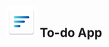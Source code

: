 <h1><img src="https://raw.githubusercontent.com/codejapoe/To-do-App/refs/heads/main/app/src/main/res/mipmap-hdpi/ic_launcher.webp"> To-do App</h1>
